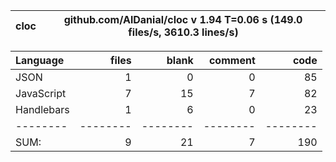cloc|github.com/AlDanial/cloc v 1.94  T=0.06 s (149.0 files/s, 3610.3 lines/s)
--- | ---

Language|files|blank|comment|code
:-------|-------:|-------:|-------:|-------:
JSON|1|0|0|85
JavaScript|7|15|7|82
Handlebars|1|6|0|23
--------|--------|--------|--------|--------
SUM:|9|21|7|190

